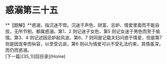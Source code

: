 <h1 class="break">惑溺第三十五</h1>
**【题解】**惑溺，指沉迷不悟。沉迷于声色、财富、忌妒、情爱里面而不能自拔，无所节制，都属惑溺。第1、2 则记迷子女色，第5 则记女迷于男色而至于偷情。第3、4 则记述因忌妒起风波。第6、7 则同是记载夫妇问惑于情爱，但是第7 则是因宠幸而纵容，以至受讥讽，第6 则以为情爱可以不受礼法约束，其情虽深，而仍而惑溺。
<br>[下一篇](35_1)[回目录](Home)
